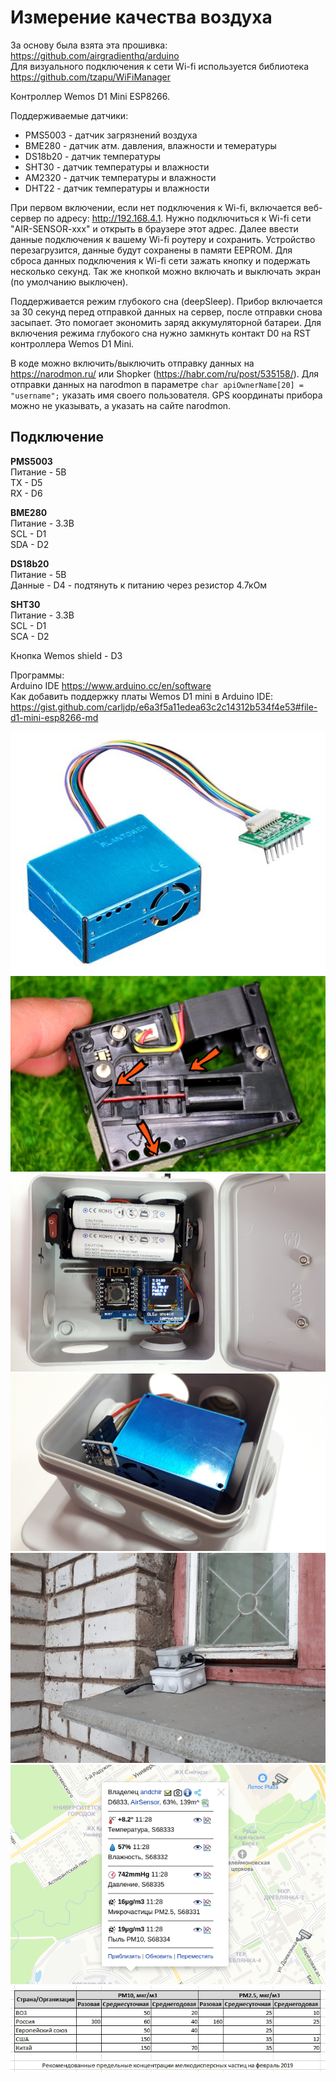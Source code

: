 # Измерение качества воздуха

За основу была взята эта прошивка: https://github.com/airgradienthq/arduino  
Для визуального подключения к сети Wi-fi используется библиотека https://github.com/tzapu/WiFiManager

Контроллер Wemos D1 Mini ESP8266.

Поддерживаемые датчики:
- PMS5003 - датчик загрязнений воздуха
- BME280 - датчик атм. давления, влажности и темературы
- DS18b20 - датчик температуры
- SHT30 - датчик температуры и влажности
- AM2320 - датчик температуры и влажности
- DHT22 - датчик температуры и влажности

При первом включении, если нет подключения к Wi-fi, включается веб-сервер по адресу: http://192.168.4.1. Нужно подключиться к Wi-fi сети "AIR-SENSOR-xxx" и открыть в браузере этот адрес. Далее ввести данные подключения к вашему Wi-fi роутеру и сохранить. Устройство перезагрузится, данные будут сохранены в памяти EEPROM. Для сброса данных подключения к Wi-fi сети зажать кнопку и подержать несколько секунд. Так же кнопкой можно включать и выключать экран (по умолчанию выключен).

Поддерживается режим глубокого сна (deepSleep). Прибор включается за 30 секунд перед отправкой данных на сервер, после отправки снова засыпает. Это помогает экономить заряд аккумуляторной батареи. Для включения режима глубокого сна нужно замкнуть контакт D0 на RST контроллера Wemos D1 Mini.

В коде можно включить/выключить отправку данных на https://narodmon.ru/ или Shopker (https://habr.com/ru/post/535158/).
Для отправки данных на narodmon в параметре ``char apiOwnerName[20] = "username";`` указать имя своего пользователя. GPS координаты прибора можно не указывать, а указать на сайте narodmon.

## Подключение

**PMS5003**  
Питание - 5В  
TX - D5  
RX - D6  

**BME280**  
Питание - 3.3В  
SCL - D1  
SDA - D2  

**DS18b20**  
Питание - 5В  
Данные - D4 - подтянуть к питанию через резистор 4.7кОм  

**SHT30**  
Питание - 3.3В  
SCL - D1  
SCA - D2  

Кнопка Wemos shield - D3  

Программы:  
Arduino IDE https://www.arduino.cc/en/software  
Как добавить поддержку платы Wemos D1 mini в Arduino IDE: https://gist.github.com/carljdp/e6a3f5a11edea63c2c14312b534f4e53#file-d1-mini-esp8266-md

![Фото #1](https://github.com/andchir/air-sensor/blob/main/photo/001.jpg?raw=true "Фото #1")
![Фото #1](https://github.com/andchir/air-sensor/blob/main/photo/005.jpg?raw=true "Фото #5")
![Фото #2](https://github.com/andchir/air-sensor/blob/main/photo/002.jpg?raw=true "Фото #2")
![Фото #3](https://github.com/andchir/air-sensor/blob/main/photo/003.jpg?raw=true "Фото #3")
![Фото #4](https://github.com/andchir/air-sensor/blob/main/photo/004.jpg?raw=true "Фото #4")
![Фото #5](https://github.com/andchir/air-sensor/blob/main/photo/006.png?raw=true "Фото #5")
![Фото #6 - ПДК](https://github.com/andchir/air-sensor/blob/main/photo/pm_pdk.jpg?raw=true "Фото #6 - ПДК")

